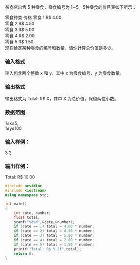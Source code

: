 某商店出售 5 种零食，零食编号为 1∼5。5种零食的价目表如下所示：  

零食种类        价格
零食  1         R$ 4.00  
零食  2         R$ 4.50  
零食  3         R$ 5.00  
零食  4         R$ 2.00  
零食  5         R$ 1.50  
现在给定某种零食的编号和数量，请你计算总价值是多少。  

### 输入格式
输入包含两个整数 x 和 y，其中 x 为零食编号，y 为零食数量。

### 输出格式
输出格式为 Total: R$ X，其中 X 为总价值，保留两位小数。

### 数据范围
1≤x≤5,  
1≤y≤100
### 输入样例：
3 2
### 输出样例：
Total: R$ 10.00

```c++
#include <cstdio>
#include <iostream>
using namespace std;

int main()
{
    int cate, number;
    float total;
    scanf("%d%d",&cate,&number);
    if (cate == 1) total = 4.00 * number;
    if (cate == 2) total = 4.50 * number;
    if (cate == 3) total = 5.00 * number;
    if (cate == 4) total = 2.00 * number;
    if (cate == 5) total = 1.50 * number;
    printf("Total: R$ %.2f",total);
    return 0;
}
```
